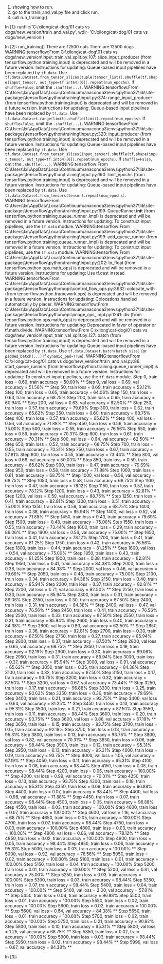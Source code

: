 1. showing how to run. 
2. go to the train_and_val.py file and click run.
3. call run_training().

In [1]: runfile('C:/xilong/cat-dog/01 cats vs dogs/new_version/train_and_val.py', wdir='C:/xilong/cat-dog/01 cats vs dogs/new_version')

In [2]: run_training()
There are 12500 cats
There are 12500 dogs
WARNING:tensorflow:From C:\xilong\cat-dog\01 cats vs dogs\new_version\input_train_val_split.py:107: slice_input_producer (from tensorflow.python.training.input) is deprecated and will be removed in a future version.
Instructions for updating:
Queue-based input pipelines have been replaced by `tf.data`. Use `tf.data.Dataset.from_tensor_slices(tuple(tensor_list)).shuffle(tf.shape(input_tensor, out_type=tf.int64)[0]).repeat(num_epochs)`. If `shuffle=False`, omit the `.shuffle(...)`.
WARNING:tensorflow:From C:\Users\lxi\AppData\Local\Continuum\anaconda3\envs\python37\lib\site-packages\tensorflow\python\training\input.py:374: range_input_producer (from tensorflow.python.training.input) is deprecated and will be removed in a future version.
Instructions for updating:
Queue-based input pipelines have been replaced by `tf.data`. Use `tf.data.Dataset.range(limit).shuffle(limit).repeat(num_epochs)`. If `shuffle=False`, omit the `.shuffle(...)`.
WARNING:tensorflow:From C:\Users\lxi\AppData\Local\Continuum\anaconda3\envs\python37\lib\site-packages\tensorflow\python\training\input.py:320: input_producer (from tensorflow.python.training.input) is deprecated and will be removed in a future version.
Instructions for updating:
Queue-based input pipelines have been replaced by `tf.data`. Use `tf.data.Dataset.from_tensor_slices(input_tensor).shuffle(tf.shape(input_tensor, out_type=tf.int64)[0]).repeat(num_epochs)`. If `shuffle=False`, omit the `.shuffle(...)`.
WARNING:tensorflow:From C:\Users\lxi\AppData\Local\Continuum\anaconda3\envs\python37\lib\site-packages\tensorflow\python\training\input.py:190: limit_epochs (from tensorflow.python.training.input) is deprecated and will be removed in a future version.
Instructions for updating:
Queue-based input pipelines have been replaced by `tf.data`. Use `tf.data.Dataset.from_tensors(tensor).repeat(num_epochs)`.
WARNING:tensorflow:From C:\Users\lxi\AppData\Local\Continuum\anaconda3\envs\python37\lib\site-packages\tensorflow\python\training\input.py:199: QueueRunner.__init__ (from tensorflow.python.training.queue_runner_impl) is deprecated and will be removed in a future version.
Instructions for updating:
To construct input pipelines, use the `tf.data` module.
WARNING:tensorflow:From C:\Users\lxi\AppData\Local\Continuum\anaconda3\envs\python37\lib\site-packages\tensorflow\python\training\input.py:199: add_queue_runner (from tensorflow.python.training.queue_runner_impl) is deprecated and will be removed in a future version.
Instructions for updating:
To construct input pipelines, use the `tf.data` module.
WARNING:tensorflow:From C:\Users\lxi\AppData\Local\Continuum\anaconda3\envs\python37\lib\site-packages\tensorflow\python\training\input.py:202: to_float (from tensorflow.python.ops.math_ops) is deprecated and will be removed in a future version.
Instructions for updating:
Use tf.cast instead.
WARNING:tensorflow:From C:\Users\lxi\AppData\Local\Continuum\anaconda3\envs\python37\lib\site-packages\tensorflow\python\ops\control_flow_ops.py:3632: colocate_with (from tensorflow.python.framework.ops) is deprecated and will be removed in a future version.
Instructions for updating:
Colocations handled automatically by placer.
WARNING:tensorflow:From C:\Users\lxi\AppData\Local\Continuum\anaconda3\envs\python37\lib\site-packages\tensorflow\python\ops\image_ops_impl.py:1241: div (from tensorflow.python.ops.math_ops) is deprecated and will be removed in a future version.
Instructions for updating:
Deprecated in favor of operator or tf.math.divide.
WARNING:tensorflow:From C:\xilong\cat-dog\01 cats vs dogs\new_version\input_train_val_split.py:127: batch (from tensorflow.python.training.input) is deprecated and will be removed in a future version.
Instructions for updating:
Queue-based input pipelines have been replaced by `tf.data`. Use `tf.data.Dataset.batch(batch_size)` (or `padded_batch(...)` if `dynamic_pad=True`).
WARNING:tensorflow:From C:/xilong/cat-dog/01 cats vs dogs/new_version/train_and_val.py:88: start_queue_runners (from tensorflow.python.training.queue_runner_impl) is deprecated and will be removed in a future version.
Instructions for updating:
To construct input pipelines, use the `tf.data` module.
Step 0, train loss = 0.69, train accuracy = 50.00%
**  Step 0, val loss = 0.69, val accuracy = 51.56%  **
Step 50, train loss = 0.69, train accuracy = 53.12%
Step 100, train loss = 0.65, train accuracy = 64.06%
Step 150, train loss = 0.63, train accuracy = 68.75%
Step 200, train loss = 0.65, train accuracy = 60.94%
**  Step 200, val loss = 0.63, val accuracy = 62.50%  **
Step 250, train loss = 0.57, train accuracy = 79.69%
Step 300, train loss = 0.62, train accuracy = 65.62%
Step 350, train loss = 0.60, train accuracy = 68.75%
Step 400, train loss = 0.57, train accuracy = 65.62%
**  Step 400, val loss = 0.56, val accuracy = 71.88%  **
Step 450, train loss = 0.56, train accuracy = 75.00%
Step 500, train loss = 0.55, train accuracy = 76.56%
Step 550, train loss = 0.59, train accuracy = 70.31%
Step 600, train loss = 0.61, train accuracy = 70.31%
**  Step 600, val loss = 0.64, val accuracy = 62.50%  **
Step 650, train loss = 0.52, train accuracy = 68.75%
Step 700, train loss = 0.55, train accuracy = 70.31%
Step 750, train loss = 0.67, train accuracy = 57.81%
Step 800, train loss = 0.55, train accuracy = 73.44%
**  Step 800, val loss = 0.68, val accuracy = 50.00%  **
Step 850, train loss = 0.59, train accuracy = 65.62%
Step 900, train loss = 0.47, train accuracy = 79.69%
Step 950, train loss = 0.58, train accuracy = 71.88%
Step 1000, train loss = 0.61, train accuracy = 68.75%
**  Step 1000, val loss = 0.56, val accuracy = 68.75%  **
Step 1050, train loss = 0.58, train accuracy = 68.75%
Step 1100, train loss = 0.47, train accuracy = 78.12%
Step 1150, train loss = 0.57, train accuracy = 78.12%
Step 1200, train loss = 0.43, train accuracy = 82.81%
**  Step 1200, val loss = 0.59, val accuracy = 68.75%  **
Step 1250, train loss = 0.41, train accuracy = 82.81%
Step 1300, train loss = 0.51, train accuracy = 75.00%
Step 1350, train loss = 0.56, train accuracy = 68.75%
Step 1400, train loss = 0.38, train accuracy = 85.94%
**  Step 1400, val loss = 0.52, val accuracy = 71.88%  **
Step 1450, train loss = 0.43, train accuracy = 79.69%
Step 1500, train loss = 0.48, train accuracy = 75.00%
Step 1550, train loss = 0.55, train accuracy = 73.44%
Step 1600, train loss = 0.29, train accuracy = 89.06%
**  Step 1600, val loss = 0.56, val accuracy = 75.00%  **
Step 1650, train loss = 0.41, train accuracy = 78.12%
Step 1700, train loss = 0.41, train accuracy = 81.25%
Step 1750, train loss = 0.42, train accuracy = 76.56%
Step 1800, train loss = 0.44, train accuracy = 81.25%
**  Step 1800, val loss = 0.54, val accuracy = 75.00%  **
Step 1850, train loss = 0.43, train accuracy = 81.25%
Step 1900, train loss = 0.38, train accuracy = 82.81%
Step 1950, train loss = 0.41, train accuracy = 84.38%
Step 2000, train loss = 0.38, train accuracy = 84.38%
**  Step 2000, val loss = 0.46, val accuracy = 79.69%  **
Step 2050, train loss = 0.48, train accuracy = 75.00%
Step 2100, train loss = 0.34, train accuracy = 84.38%
Step 2150, train loss = 0.40, train accuracy = 85.94%
Step 2200, train loss = 0.37, train accuracy = 82.81%
**  Step 2200, val loss = 0.71, val accuracy = 62.50%  **
Step 2250, train loss = 0.33, train accuracy = 85.94%
Step 2300, train loss = 0.31, train accuracy = 89.06%
Step 2350, train loss = 0.30, train accuracy = 87.50%
Step 2400, train loss = 0.31, train accuracy = 84.38%
**  Step 2400, val loss = 0.47, val accuracy = 76.56%  **
Step 2450, train loss = 0.41, train accuracy = 76.56%
Step 2500, train loss = 0.33, train accuracy = 87.50%
Step 2550, train loss = 0.31, train accuracy = 85.94%
Step 2600, train loss = 0.40, train accuracy = 84.38%
**  Step 2600, val loss = 0.80, val accuracy = 62.50%  **
Step 2650, train loss = 0.36, train accuracy = 82.81%
Step 2700, train loss = 0.30, train accuracy = 87.50%
Step 2750, train loss = 0.27, train accuracy = 85.94%
Step 2800, train loss = 0.37, train accuracy = 87.50%
**  Step 2800, val loss = 0.65, val accuracy = 68.75%  **
Step 2850, train loss = 0.19, train accuracy = 92.19%
Step 2900, train loss = 0.30, train accuracy = 89.06%
Step 2950, train loss = 0.31, train accuracy = 85.94%
Step 3000, train loss = 0.37, train accuracy = 85.94%
**  Step 3000, val loss = 0.91, val accuracy = 65.62%  **
Step 3050, train loss = 0.35, train accuracy = 84.38%
Step 3100, train loss = 0.32, train accuracy = 87.50%
Step 3150, train loss = 0.17, train accuracy = 93.75%
Step 3200, train loss = 0.32, train accuracy = 87.50%
**  Step 3200, val loss = 0.67, val accuracy = 73.44%  **
Step 3250, train loss = 0.17, train accuracy = 96.88%
Step 3300, train loss = 0.25, train accuracy = 90.62%
Step 3350, train loss = 0.36, train accuracy = 79.69%
Step 3400, train loss = 0.21, train accuracy = 93.75%
**  Step 3400, val loss = 0.64, val accuracy = 81.25%  **
Step 3450, train loss = 0.13, train accuracy = 95.31%
Step 3500, train loss = 0.21, train accuracy = 87.50%
Step 3550, train loss = 0.11, train accuracy = 98.44%
Step 3600, train loss = 0.20, train accuracy = 93.75%
**  Step 3600, val loss = 0.86, val accuracy = 67.19%  **
Step 3650, train loss = 0.15, train accuracy = 93.75%
Step 3700, train loss = 0.15, train accuracy = 92.19%
Step 3750, train loss = 0.13, train accuracy = 95.31%
Step 3800, train loss = 0.13, train accuracy = 93.75%
**  Step 3800, val loss = 0.82, val accuracy = 70.31%  **
Step 3850, train loss = 0.06, train accuracy = 98.44%
Step 3900, train loss = 0.12, train accuracy = 95.31%
Step 3950, train loss = 0.13, train accuracy = 95.31%
Step 4000, train loss = 0.19, train accuracy = 93.75%
**  Step 4000, val loss = 1.05, val accuracy = 67.19%  **
Step 4050, train loss = 0.11, train accuracy = 95.31%
Step 4100, train loss = 0.08, train accuracy = 98.44%
Step 4150, train loss = 0.08, train accuracy = 98.44%
Step 4200, train loss = 0.06, train accuracy = 100.00%
**  Step 4200, val loss = 0.99, val accuracy = 70.31%  **
Step 4250, train loss = 0.13, train accuracy = 93.75%
Step 4300, train loss = 0.18, train accuracy = 95.31%
Step 4350, train loss = 0.09, train accuracy = 96.88%
Step 4400, train loss = 0.07, train accuracy = 98.44%
**  Step 4400, val loss = 0.98, val accuracy = 71.88%  **
Step 4450, train loss = 0.07, train accuracy = 98.44%
Step 4500, train loss = 0.05, train accuracy = 96.88%
Step 4550, train loss = 0.03, train accuracy = 100.00%
Step 4600, train loss = 0.07, train accuracy = 100.00%
**  Step 4600, val loss = 1.16, val accuracy = 68.75%  **
Step 4650, train loss = 0.05, train accuracy = 100.00%
Step 4700, train loss = 0.07, train accuracy = 98.44%
Step 4750, train loss = 0.03, train accuracy = 100.00%
Step 4800, train loss = 0.03, train accuracy = 100.00%
**  Step 4800, val loss = 0.86, val accuracy = 78.12%  **
Step 4850, train loss = 0.02, train accuracy = 100.00%
Step 4900, train loss = 0.05, train accuracy = 98.44%
Step 4950, train loss = 0.06, train accuracy = 95.31%
Step 5000, train loss = 0.03, train accuracy = 100.00%
**  Step 5000, val loss = 0.92, val accuracy = 76.56%  **
Step 5050, train loss = 0.02, train accuracy = 100.00%
Step 5100, train loss = 0.01, train accuracy = 100.00%
Step 5150, train loss = 0.04, train accuracy = 100.00%
Step 5200, train loss = 0.01, train accuracy = 100.00%
**  Step 5200, val loss = 0.81, val accuracy = 75.00%  **
Step 5250, train loss = 0.03, train accuracy = 100.00%
Step 5300, train loss = 0.03, train accuracy = 98.44%
Step 5350, train loss = 0.07, train accuracy = 98.44%
Step 5400, train loss = 0.04, train accuracy = 100.00%
**  Step 5400, val loss = 2.00, val accuracy = 57.81%  **
Step 5450, train loss = 0.04, train accuracy = 96.88%
Step 5500, train loss = 0.01, train accuracy = 100.00%
Step 5550, train loss = 0.02, train accuracy = 100.00%
Step 5600, train loss = 0.02, train accuracy = 100.00%
**  Step 5600, val loss = 0.64, val accuracy = 84.38%  **
Step 5650, train loss = 0.01, train accuracy = 100.00%
Step 5700, train loss = 0.02, train accuracy = 100.00%
Step 5750, train loss = 0.21, train accuracy = 90.62%
Step 5800, train loss = 0.10, train accuracy = 95.31%
**  Step 5800, val loss = 1.25, val accuracy = 68.75%  **
Step 5850, train loss = 0.02, train accuracy = 100.00%
Step 5900, train loss = 0.03, train accuracy = 98.44%
Step 5950, train loss = 0.02, train accuracy = 98.44%
**  Step 5999, val loss = 0.67, val accuracy = 84.38%  **

In [3]: 

